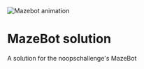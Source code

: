 ![Mazebot animation](https://user-images.githubusercontent.com/212941/59631813-9ad09f80-90fd-11e9-8556-810c48531558.gif)

# MazeBot solution
A solution for the noopschallenge's MazeBot